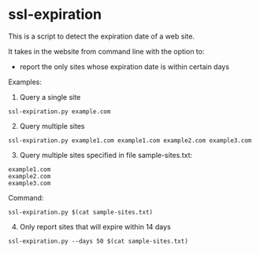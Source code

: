 # ssl-expiration

This is a script to detect the expiration date of a web site.

It takes in the website from command line with the option to:
- report the only sites whose expiration date is within certain days

Examples:
1. Query a single site
```
ssl-expiration.py example.com
```

2. Query multiple sites
```
ssl-expiration.py example1.com example1.com example2.com example3.com
```

3. Query multiple sites specified in file
sample-sites.txt:
```
example1.com
example2.com
example3.com
```
Command:
```
ssl-expiration.py $(cat sample-sites.txt)
```

4. Only report sites that will expire within 14 days
```
ssl-expiration.py --days 50 $(cat sample-sites.txt)
```
